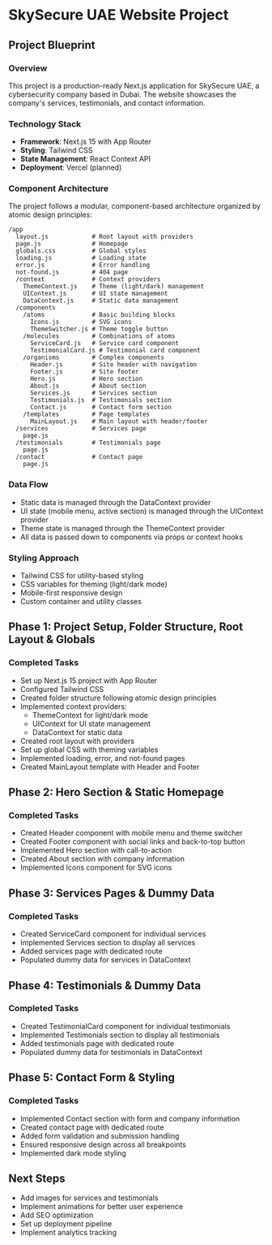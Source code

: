 # SkySecure UAE Website Project

## Project Blueprint

### Overview
This project is a production-ready Next.js application for SkySecure UAE, a cybersecurity company based in Dubai. The website showcases the company's services, testimonials, and contact information.

### Technology Stack
- **Framework**: Next.js 15 with App Router
- **Styling**: Tailwind CSS
- **State Management**: React Context API
- **Deployment**: Vercel (planned)

### Component Architecture
The project follows a modular, component-based architecture organized by atomic design principles:

```
/app
  layout.js            # Root layout with providers
  page.js              # Homepage
  globals.css          # Global styles
  loading.js           # Loading state
  error.js             # Error handling
  not-found.js         # 404 page
  /context             # Context providers
    ThemeContext.js    # Theme (light/dark) management
    UIContext.js       # UI state management
    DataContext.js     # Static data management
  /components
    /atoms             # Basic building blocks
      Icons.js         # SVG icons
      ThemeSwitcher.js # Theme toggle button
    /molecules         # Combinations of atoms
      ServiceCard.js   # Service card component
      TestimonialCard.js # Testimonial card component
    /organisms         # Complex components
      Header.js        # Site header with navigation
      Footer.js        # Site footer
      Hero.js          # Hero section
      About.js         # About section
      Services.js      # Services section
      Testimonials.js  # Testimonials section
      Contact.js       # Contact form section
    /templates         # Page templates
      MainLayout.js    # Main layout with header/footer
  /services            # Services page
    page.js
  /testimonials        # Testimonials page
    page.js
  /contact             # Contact page
    page.js
```

### Data Flow
- Static data is managed through the DataContext provider
- UI state (mobile menu, active section) is managed through the UIContext provider
- Theme state is managed through the ThemeContext provider
- All data is passed down to components via props or context hooks

### Styling Approach
- Tailwind CSS for utility-based styling
- CSS variables for theming (light/dark mode)
- Mobile-first responsive design
- Custom container and utility classes

## Phase 1: Project Setup, Folder Structure, Root Layout & Globals

### Completed Tasks
- Set up Next.js 15 project with App Router
- Configured Tailwind CSS
- Created folder structure following atomic design principles
- Implemented context providers:
  - ThemeContext for light/dark mode
  - UIContext for UI state management
  - DataContext for static data
- Created root layout with providers
- Set up global CSS with theming variables
- Implemented loading, error, and not-found pages
- Created MainLayout template with Header and Footer

## Phase 2: Hero Section & Static Homepage

### Completed Tasks
- Created Header component with mobile menu and theme switcher
- Created Footer component with social links and back-to-top button
- Implemented Hero section with call-to-action
- Created About section with company information
- Implemented Icons component for SVG icons

## Phase 3: Services Pages & Dummy Data

### Completed Tasks
- Created ServiceCard component for individual services
- Implemented Services section to display all services
- Added services page with dedicated route
- Populated dummy data for services in DataContext

## Phase 4: Testimonials & Dummy Data

### Completed Tasks
- Created TestimonialCard component for individual testimonials
- Implemented Testimonials section to display all testimonials
- Added testimonials page with dedicated route
- Populated dummy data for testimonials in DataContext

## Phase 5: Contact Form & Styling

### Completed Tasks
- Implemented Contact section with form and company information
- Created contact page with dedicated route
- Added form validation and submission handling
- Ensured responsive design across all breakpoints
- Implemented dark mode styling

## Next Steps
- Add images for services and testimonials
- Implement animations for better user experience
- Add SEO optimization
- Set up deployment pipeline
- Implement analytics tracking
